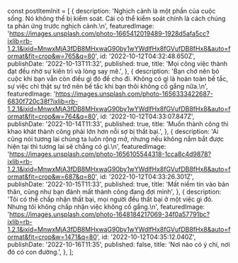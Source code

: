 const postItemInit = [
{
description:
'Nghịch cảnh là một phần của cuộc sống. Nó không thể bị kiểm soát. Cái có thể kiểm soát chính là cách chúng ta phản ứng trước nghịch cảnh.\n',
featuredImage:
'https://images.unsplash.com/photo-1665412019489-1928d5afa5cc?ixlib=rb-1.2.1&ixid=MnwxMjA3fDB8MHxwaG90by1wYWdlfHx8fGVufDB8fHx8&auto=format&fit=crop&w=765&q=80',
id: '2022-10-12T04:32:48.650Z',
publishDate: '2022-10-13T11:32',
published: true,
title: 'Mọi công việc thành đạt đều nhờ sự kiên trì và lòng say mê.',
},
{
description:
'Bạn chớ nên bỏ cuộc khi bạn vẫn còn điều gì đó để cho đi. Không có gì là hoàn toàn bế tắc, sự việc chỉ thật sự trở nên bế tắc khi bạn thôi không cố gắng nữa.\n',
featuredImage:
'https://images.unsplash.com/photo-1656333422687-6830f720c38f?ixlib=rb-1.2.1&ixid=MnwxMjA3fDB8MHxwaG90by1wYWdlfHx8fGVufDB8fHx8&auto=format&fit=crop&w=764&q=80',
id: '2022-10-12T04:33:07.847Z',
publishDate: '2022-10-14T11:33',
published: true,
title: 'Muốn thành công thì khao khát thành công phải lớn hơn nỗi sợ bị thất bại.',
},
{
description:
'Ai cũng nói tương lai chúng ta luôn rộng mở, nhưng nếu không nắm bắt được hiện tại thì tương lai sẽ chẳng có gì.\n',
featuredImage:
'https://images.unsplash.com/photo-1656105544318-1cca8c4d9878?ixlib=rb-1.2.1&ixid=MnwxMjA3fDB8MHxwaG90by1wYWdlfHx8fGVufDB8fHx8&auto=format&fit=crop&w=687&q=80',
id: '2022-10-12T04:33:26.301Z',
publishDate: '2022-10-15T11:33',
published: true,
title: 'Mất niềm tin vào bản thân, cũng như bạn đánh mất thành công đang đợi mình',
},
{
description:
'Tôi có thể chấp nhận thất bại, mọi người đều thất bại ở một việc gì đó. Nhưng tôi không chấp nhận việc không cố gắng.\n',
featuredImage:
'https://images.unsplash.com/photo-1648184217069-34f0a57791bc?ixlib=rb-1.2.1&ixid=MnwxMjA3fDB8MHxwaG90by1wYWdlfHx8fGVufDB8fHx8&auto=format&fit=crop&w=1471&q=80',
id: '2022-10-12T04:35:12.040Z',
publishDate: '2022-10-16T11:35',
published: false,
title: 'Nơi nào có ý chí, nơi đó có con đường.',
},
];
